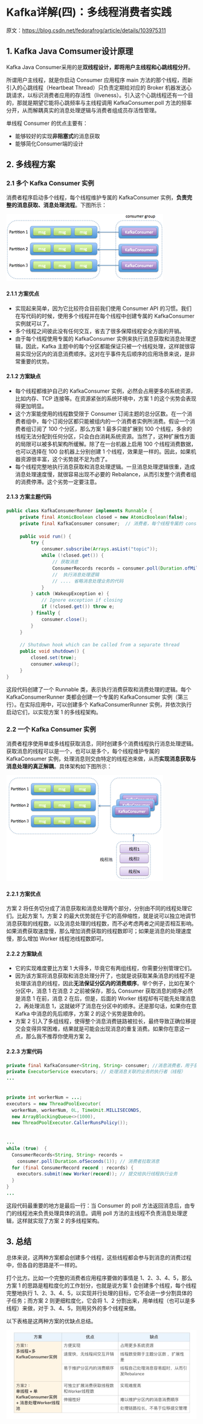 # Kafka详解(四)：多线程消费者实践

原文：https://blog.csdn.net/fedorafrog/article/details/103975311



## 1. Kafka Java Comsumer设计原理

Kafka Java Consumer采用的是**双线程设计，即将用户主线程和心跳线程分开**。

所谓用户主线程，就是你启动 Consumer 应用程序 main 方法的那个线程，而新引入的心跳线程（Heartbeat Thread）只负责定期给对应的 Broker 机器发送心跳请求，以标识消费者应用的存活性（liveness）。引入这个心跳线程还有一个目的，那就是期望它能将心跳频率与主线程调用 KafkaConsumer.poll 方法的频率分开，从而解耦真实的消息处理逻辑与消费者组成员存活性管理。

单线程 Consumer 的优点主要有：

- 能够较好的实现**非阻塞式**的消息获取
- 能够简化Consumer端的设计

## 2. 多线程方案

### 2.1 多个 Kafka Consumer 实例

消费者程序启动多个线程，每个线程维护专属的 KafkaConsumer 实例，**负责完整的消息获取、消息处理流程**。下图所示：

![1](./images/MultipThreadCousumer/1.png)

#### 2.1.1 方案优点

- 实现起来简单，因为它比较符合目前我们使用 Consumer API 的习惯。我们在写代码的时候，使用多个线程并在每个线程中创建专属的 KafkaConsumer 实例就可以了。
- 多个线程之间彼此没有任何交互，省去了很多保障线程安全方面的开销。
- 由于每个线程使用专属的 KafkaConsumer 实例来执行消息获取和消息处理逻辑，因此，Kafka 主题中的每个分区都能保证只被一个线程处理，这样就很容易实现分区内的消息消费顺序。这对在乎事件先后顺序的应用场景来说，是非常重要的优势。

#### 2.1.2 方案缺点

- 每个线程都维护自己的 KafkaConsumer 实例，必然会占用更多的系统资源，比如内存、TCP 连接等。在资源紧张的系统环境中，方案 1 的这个劣势会表现得更加明显。
- 这个方案能使用的线程数受限于 Consumer 订阅主题的总分区数。在一个消费者组中，每个订阅分区都只能被组内的一个消费者实例所消费。假设一个消费者组订阅了 100 个分区，那么方案 1 最多只能扩展到 100 个线程，多余的线程无法分配到任何分区，只会白白消耗系统资源。当然了，这种扩展性方面的局限可以被多机架构所缓解。除了在一台机器上启用 100 个线程消费数据，也可以选择在 100 台机器上分别创建 1 个线程，效果是一样的。因此，如果机器资源很丰富，这个劣势就不足为虑了。
- 每个线程完整地执行消息获取和消息处理逻辑。一旦消息处理逻辑很重，造成消息处理速度慢，就很容易出现不必要的 Rebalance，从而引发整个消费者组的消费停滞。这个劣势一定要注意。

#### 2.1.3 方案主题代码

```java
public class KafkaConsumerRunner implements Runnable {
     private final AtomicBoolean closed = new AtomicBoolean(false);
     private final KafkaConsumer consumer;  // 消费者，每个线程专属的 consumer 实例
 
     public void run() {
         try {
             consumer.subscribe(Arrays.asList("topic"));
             while (!closed.get()) {
                 // 获取消息
                 ConsumerRecords records = consumer.poll(Duration.ofMillis(10000));
                 //  执行消息处理逻辑
                 // .... 省略消息处理业务的代码
             }
         } catch (WakeupException e) {
             // Ignore exception if closing
             if (!closed.get()) throw e;
         } finally {
             consumer.close();
         }
     }
 
     // Shutdown hook which can be called from a separate thread
     public void shutdown() {
         closed.set(true);
         consumer.wakeup();
     }
}
```

这段代码创建了一个 Runnable 类，表示执行消费获取和消费处理的逻辑。每个 KafkaConsumerRunner 类都会创建一个专属的 KafkaConsumer 实例（第三行）。在实际应用中，可以创建多个 KafkaConsumerRunner 实例，并依次执行启动它们，以实现方案 1 的多线程架构。

### 2.2 一个 Kafka Consumer 实例

消费者程序使用单或多线程获取消息，同时创建多个消费线程执行消息处理逻辑。获取消息的线程可以是一个，也可以是多个，每个线程维护专属的 KafkaConsumer 实例，处理消息则交由特定的线程池来做，从而**实现消息获取与消息处理的真正解耦**。具体架构如下图所示：

![2](./images/MultipThreadCousumer/2.png)

#### 2.2.1 方案优点

方案 2 将任务切分成了消息获取和消息处理两个部分，分别由不同的线程处理它们。比起方案 1，方案 2 的最大优势就在于它的高伸缩性，就是说可以独立地调节消息获取的线程数，以及消息处理的线程数，而不必考虑两者之间是否相互影响。如果消费获取速度慢，那么增加消费获取的线程数即可；如果是消息的处理速度慢，那么增加 Worker 线程池线程数即可。

#### 2.2.2 方案缺点

- 它的实现难度要比方案 1 大得多，毕竟它有两组线程，你需要分别管理它们。
- 因为该方案将消息获取和消息处理分开了，也就是说获取某条消息的线程不是处理该消息的线程，因此**无法保证分区内的消费顺序**。举个例子，比如在某个分区中，消息 1 在消息 2 之前被保存，那么 Consumer 获取消息的顺序必然是消息 1 在前，消息 2 在后，但是，后面的 Worker 线程却有可能先处理消息 2，再处理消息 1，这就破坏了消息在分区中的顺序。还是那句话，如果你在意 Kafka 中消息的先后顺序，方案 2 的这个劣势是致命的。
- 方案 2 引入了多组线程，使得整个消息消费链路被拉长，最终导致正确位移提交会变得异常困难，结果就是可能会出现消息的重复消费。如果你在意这一点，那么我不推荐你使用方案 2。

#### 2.2.3 方案代码

```java
private final KafkaConsumer<String, String> consumer; //消息消费者，用于获取消息，不处理消息涉及的业务
private ExecutorService executors; // 处理消息关联的业务的执行者（线程）
...
 
 
private int workerNum = ...;
executors = new ThreadPoolExecutor(
  workerNum, workerNum, 0L, TimeUnit.MILLISECONDS,
  new ArrayBlockingQueue<>(1000), 
  new ThreadPoolExecutor.CallerRunsPolicy());
 
 
...
while (true)  {
  ConsumerRecords<String, String> records = 
    consumer.poll(Duration.ofSeconds(1)); // 消费者拉取消息
  for (final ConsumerRecord record : records) {
    executors.submit(new Worker(record)); // 提交给执行线程执行业务
  }
}
...
```

这段代码最重要的地方是最后一行：当 Consumer 的 poll 方法返回消息后，由专门的线程池来负责处理具体的消息。调用 poll 方法的主线程不负责消息处理逻辑，这样就实现了方案 2 的多线程架构。

## 3. 总结

总体来说，这两种方案都会创建多个线程，这些线程都会参与到消息的消费过程中，但各自的思路是不一样的。

打个比方。比如一个完整的消费者应用程序要做的事情是 1、2、3、4、5，那么方案 1 的思路是粗粒度化的工作划分，也就是说方案 1 会创建多个线程，每个线程完整地执行 1、2、3、4、5，以实现并行处理的目标，它不会进一步分割具体的子任务；而方案 2 则更细粒度化，它会将 1、2 分割出来，用单线程（也可以是多线程）来做，对于 3、4、5，则用另外的多个线程来做。

以下表格是这两种方案的优缺点总结。

![3](./images/MultipThreadCousumer/3.jpg)
